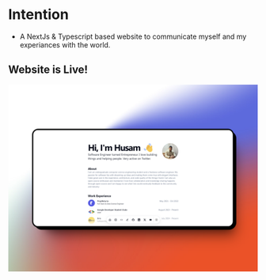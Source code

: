 # Intention

- A NextJs & Typescript based website to communicate myself and my experiances with the world.

## Website is Live!

![Husam.com](/public/website_mockup.png)
